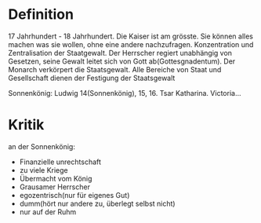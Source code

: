 # Definition
17 Jahrhundert - 18 Jahrhundert. Die Kaiser ist am grösste. Sie können alles machen was sie wollen, ohne eine andere nachzufragen.
Konzentration und Zentralisation der Staatgewalt. Der Herrscher regiert unabhängig von Gesetzen, seine Gewalt leitet sich von Gott ab(Gottesgnadentum). Der Monarch verkörpert die Staatsgewalt. Alle Bereiche von Staat und Gesellschaft dienen der Festigung der Staatsgewalt

Sonnenkönig: Ludwig 14(Sonnenkönig), 15, 16. Tsar Katharina. Victoria...

# Kritik
an der Sonnenkönig:
- Finanzielle unrechtschaft
- zu viele Kriege
- Übermacht vom König
- Grausamer Herrscher
- egozentrisch(nur für eigenes Gut)
- dumm(hört nur andere zu, überlegt selbst nicht)
- nur auf der Ruhm


